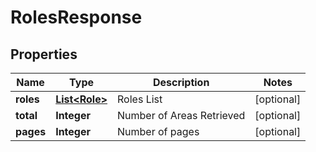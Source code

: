 
# RolesResponse

## Properties
Name | Type | Description | Notes
------------ | ------------- | ------------- | -------------
**roles** | [**List&lt;Role&gt;**](Role.md) | Roles List |  [optional]
**total** | **Integer** | Number of Areas Retrieved |  [optional]
**pages** | **Integer** | Number of pages |  [optional]



